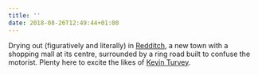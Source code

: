 ```yaml
---
title: ''
date: 2018-08-26T12:49:44+01:00
---
```

Drying out (figuratively and literally) in [Redditch](https://en.wikipedia.org/wiki/Redditch), a new town with a shopping mall at its centre, surrounded by a ring road built to confuse the motorist. Plenty here to excite the likes of [Kevin Turvey](https://www.youtube.com/watch?v=2IgL8iCkg6Q).
